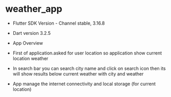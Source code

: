 # weather_app

- Flutter SDK Version - Channel stable, 3.16.8
- Dart version 3.2.5


- App Overview
- First of application.asked for user location so application show current location weather
- In search bar you can search city name and click on search icon then its will show results below current weather with city and weather
- App manage the internet connectivity and local storage (for current location)
